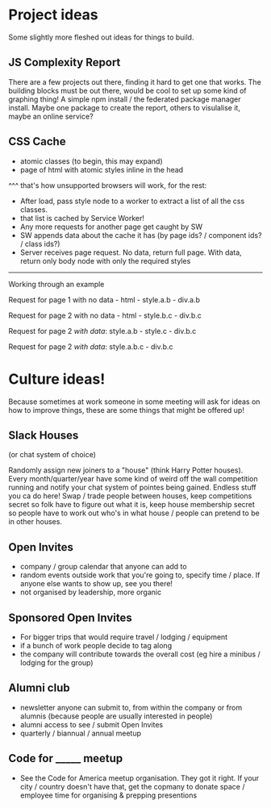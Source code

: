 # Project ideas

Some slightly more fleshed out ideas for things to build.

## JS Complexity Report

There are a few projects out there, finding it hard to get one that works. The building blocks must be out there, would be cool to set up some kind of graphing thing! A simple npm install / the federated package manager install. Maybe one package to create the report, others to visulalise it, maybe an online service?

## CSS Cache

* atomic classes (to begin, this may expand)
* page of html with atomic styles inline in the head

^^^ that's how unsupported browsers will work, for the rest:

* After load, pass style node to a worker to extract a list of all the css classes.
* that list is cached by Service Worker!
* Any more requests for another page get caught by SW
* SW appends data about the cache it has (by page ids? / component ids? / class ids?)
* Server receives page request. No data, return full page. With data, return only body node with only the required styles

---

Working through an example

Request for page 1 with no data - html - style.a.b - div.a.b

Request for page 2 with no data - html - style.b.c - div.b.c

Request for page 2 _with data_: style.a.b - style.c - div.b.c

Request for page 2 _with data_: style.a.b.c - div.b.c


# Culture ideas!

Because sometimes at work someone in some meeting will ask for ideas on how to improve things, these are some things that might be offered up!

## Slack Houses

(or chat system of choice)

Randomly assign new joiners to a "house" (think Harry Potter houses). Every month/quarter/year have some kind of weird off the wall competition running and notify your chat system of pointes being gained. Endless stuff you ca do here! Swap / trade people between houses, keep competitions secret so folk have to figure out what it is, keep house membership secret so people have to work out who's in what house / people can pretend to be in other houses.

## Open Invites

 - company / group calendar that anyone can add to
 - random events outside work that you're going to, specify time / place. If anyone else wants to show up, see you there!
 - not organised by leadership, more organic
 
## Sponsored Open Invites

 - For bigger trips that would require travel / lodging / equipment
 - if a bunch of work people decide to tag along
 - the company will contribute towards the overall cost (eg hire a minibus / lodging for the group)

## Alumni club

 - newsletter anyone can submit to, from within the company or from alumnis (because people are usually interested in people)
 - alumni access to see / submit Open Invites
 - quarterly / biannual / annual meetup

## Code for _____ meetup

 - See the Code for America meetup organisation. They got it right. If your city / country doesn't have that, get the copmany to donate space / employee time for organising & prepping presentions
